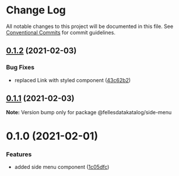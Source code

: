 # Change Log

All notable changes to this project will be documented in this file.
See [Conventional Commits](https://conventionalcommits.org) for commit guidelines.

## [0.1.2](https://github.com/fellesdatakatalog/fdk-kit/compare/@fellesdatakatalog/side-menu@0.1.1...@fellesdatakatalog/side-menu@0.1.2) (2021-02-03)


### Bug Fixes

* replaced Link with styled component ([43c62b2](https://github.com/fellesdatakatalog/fdk-kit/commit/43c62b2b9893f2e5dace22b14dd73997d5e61741))





## [0.1.1](https://github.com/fellesdatakatalog/fdk-kit/compare/@fellesdatakatalog/side-menu@0.1.0...@fellesdatakatalog/side-menu@0.1.1) (2021-02-03)

**Note:** Version bump only for package @fellesdatakatalog/side-menu





# 0.1.0 (2021-02-01)


### Features

* added side menu component ([1c05dfc](https://github.com/fellesdatakatalog/fdk-kit/commit/1c05dfc7bae7b33f88849ce43f21aebd6c7e938d))
